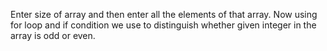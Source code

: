 Enter size of array and then enter all the elements of that array. Now using for loop and if condition we use to distinguish whether given integer in the array is odd or even.
